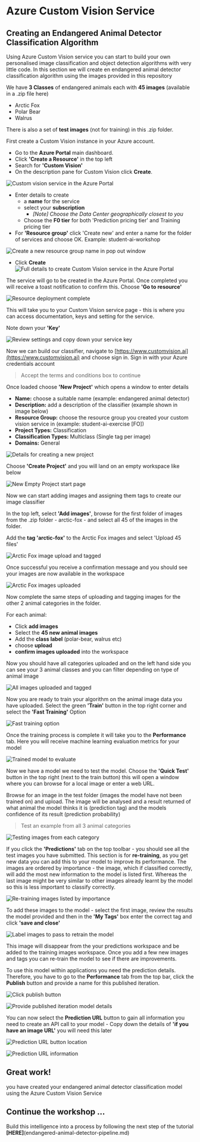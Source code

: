 # Azure Custom Vision Service
## Creating an Endangered Animal Detector Classification Algorithm

Using Azure Custom Vision service you can start to build your own personalised image classification and object detection algorithms with very little code. In this section we will create en endangered animal detector classification algorithm using the images provided in this repository

We have **3 Classes** of endangered animals each with **45 images** (available in a .zip file here)

* Arctic Fox
* Polar Bear
* Walrus

There is also a set of **test images** (not for training) in this .zip folder.

First create a Custom Vision instance in your Azure account.

* Go to the **Azure Portal** main dashboard.
* Click **'Create a Resource'** in the top left
* Search for **'Custom Vision'**
* On the description pane for Custom Vision click **Create**.

![Custom vision service in the Azure Portal](docs-images/custom-vision-azure.JPG)
* Enter details to create
    * a **name** for the service
    * select your **subscription**
        * *[Note] Choose the Data Center geographically closest to you*
    * Choose the **F0 tier** for both 'Prediction pricing tier' and Training pricing tier
* For **'Resource group'** click 'Create new' and enter a name for the folder of services and choose OK. Example: student-ai-workshop

![Create a new resource group name in pop out window](docs-images/create-resource-group-portal.JPG)
* Click **Create**
![Full details to create Custom Vision service in the Azure Portal](docs-images/custom-vision-service-details.JPG)

The service will go to be created in the Azure Portal. Once completed you will receive a toast notification to confirm this. Choose **'Go to resource'**

![Resource deployment complete](docs-images/deployment-succeeded.JPG)

This will take you to your Custom Vision service page - this is where you can access documentation, keys and setting for the service.

Note down your **'Key'**

![Review settings and copy down your service key](docs-images/custom-vision-portal-resource.JPG)


Now we can build our classifier, navigate to [https://www.customvision.ai](https://www.customvision.ai) and choose sign in. Sign in with your Azure credentials account

> Accept the terms and conditions box to continue

Once loaded choose **'New Project'** which opens a window to enter details

* **Name:** choose a suitable name (example: endangered animal detector)
* **Description:** add a description of the classifier (example shown in image below)
* **Resource Group:** choose the resource group you created your custom vision service in (example: student-ai-exercise [FO])
* **Project Types:** Classification
* **Classification Types:** Multiclass (Single tag per image)
* **Domains:** General

![Details for creating a new project](docs-images/create-new-project.JPG)

Choose **'Create Project'** and you will land on an empty workspace like below

![New Empty Project start page](docs-images/start-page.JPG)

Now we can start adding images and assigning them tags to create our image classifier

In the top left, select **'Add images'**, browse for the first folder of images from the .zip folder - arctic-fox - and select all 45 of the images in the folder.

Add the **tag 'arctic-fox'** to the Arctic Fox images and select 'Upload 45 files'

![Arctic Fox image upload and tagged](docs-images/arctic-fox-upload.JPG)

Once successful you receive a confirmation message and you should see your images are now available in the workspace

![Arctic Fox images uploaded](docs-images/workspace-one-category.JPG)

Now complete the same steps of uploading and tagging images for the other 2 animal categories in the folder. 

For each animal:

* Click **add images**
* Select the **45 new animal images**
* Add the **class label** (polar-bear, walrus etc)
* choose **upload**
* **confirm images uploaded** into the workspace

Now you should have all categories uploaded and on the left hand side you can see your 3 animal classes and you can filter depending on type of animal image

![All images uploaded and tagged](docs-images/all-images-uploaded.JPG)

Now you are ready to train your algorithm on the animal image data you have uploaded. Select the green **'Train'** button in the top right corner and select the **'Fast Training'** Option

![Fast training option](docs-images/fast_training.JPG)

Once the training process is complete it will take you to the **Performance** tab. Here you will receive machine learning evaluation metrics for your model

![Trained model to evaluate](docs-images/model-trained.JPG)

Now we have a model we need to test the model. Choose the **'Quick Test'** button in the top right (next to the train button) this will open a window where you can browse for a local image or enter a web URL.

Browse for an image in the test folder (images the model have not been trained on) and upload. The image will be analysed and a result returned of what animal the model thinks it is (prediction tag) and the models confidence of its result (prediction probability)

> Test an example from all 3 animal categories

![Testing images from each category](docs-images/quick-test.JPG)

If you click the **'Predictions'** tab on the top toolbar - you should see all the test images you have submitted. This section is for **re-training**, as you get new data you can add this to your model to improve its performance. The images are ordered by importance - the image, which if classified correctly, will add the most new information to the model is listed first. Whereas the last image might be very similar to other images already learnt by the model so this is less important to classify correctly.

![Re-training images listed by importance](docs-images/re-training-images.JPG)

To add these images to the model - select the first image, review the results the model provided and then in the **'My Tags'** box enter the correct tag and click **'save and close'**

![Label images to pass to retrain the model](docs-images/label-image.JPG)

This image will disappear from the your predictions workspace and be added to the training images workspace. Once you add a few new images and tags you can re-train the model to see if there are improvements.

To use this model within applications you need the prediction details. Therefore, you have to go to the **Performance** tab from the top bar, click the **Publish** button and provide a name for this published iteration.

![Click publish button](docs-images/publish-model.JPG)

![Provide published iteration model details](docs-images/publish-model-details.JPG)

You can now select the **Prediction URL** button to gain all information you need to create an API call to your model - Copy down the details of **'if you have an image URL'** you will need this later

![Prediction URL button location](docs-images/prediction-url-button.JPG)

![Prediction URL information](docs-images/prediction-url-details.JPG)

## Great work! 

you have created your endangered animal detector classification model using the Azure Custom Vision Service

## Continue the workshop ...

Build this intelligence into a process by following the next step of the tutorial **[HERE]**(endangered-animal-detector-pipeline.md)



